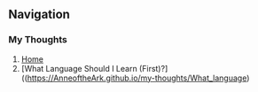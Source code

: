 ## Navigation

### My Thoughts

1. [Home](https://AnneoftheArk.github.io/)
2. [What Language Should I Learn (First)?]((https://AnneoftheArk.github.io/my-thoughts/What_language)
